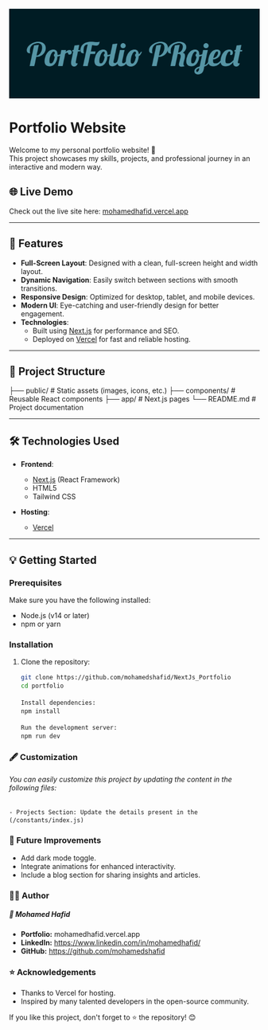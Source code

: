 ![image](https://github.com/mohamedshafid/NextJs_Portfolio/blob/main/github_readme/Banner.png)
# Portfolio Website

Welcome to my personal portfolio website! 🎉  
This project showcases my skills, projects, and professional journey in an interactive and modern way.  

## 🌐 Live Demo  
Check out the live site here: [mohamedhafid.vercel.app](https://mohamedhafid.vercel.app/)

---

## 🚀 Features  
- **Full-Screen Layout**: Designed with a clean, full-screen height and width layout.  
- **Dynamic Navigation**: Easily switch between sections with smooth transitions.  
- **Responsive Design**: Optimized for desktop, tablet, and mobile devices.  
- **Modern UI**: Eye-catching and user-friendly design for better engagement.  
- **Technologies**:  
  - Built using [Next.js](https://nextjs.org/) for performance and SEO.  
  - Deployed on [Vercel](https://vercel.com/) for fast and reliable hosting.

---

## 📂 Project Structure  
├── public/ # Static assets (images, icons, etc.) 
├── components/ # Reusable React components 
├── app/ # Next.js pages 
└── README.md # Project documentation

---

## 🛠️ Technologies Used  
- **Frontend**:  
  - [Next.js](https://nextjs.org/) (React Framework)  
  - HTML5  
  - Tailwind CSS  

- **Hosting**:  
  - [Vercel](https://vercel.com/)  

---

## 💡 Getting Started  

### Prerequisites  
Make sure you have the following installed:  
- Node.js (v14 or later)  
- npm or yarn  

### Installation  
1. Clone the repository:  
   ```bash
   git clone https://github.com/mohamedshafid/NextJs_Portfolio
   cd portfolio
   
   Install dependencies:
   npm install
   
   Run the development server:
   npm run dev
### 🖋️ Customization
###### You can easily customize this project by updating the content in the following files:
    - Projects Section: Update the details present in the (/constants/index.js)

### 🎯 Future Improvements
- Add dark mode toggle.
- Integrate animations for enhanced interactivity.
- Include a blog section for sharing insights and articles.

### 🧑‍💻 Author
##### 👤 Mohamed Hafid

- **Portfolio:** mohamedhafid.vercel.app
- **LinkedIn:** https://www.linkedin.com/in/mohamedhafid/
- **GitHub:** https://github.com/mohamedshafid

### ⭐ Acknowledgements
- Thanks to Vercel for hosting.
- Inspired by many talented developers in the open-source community.

If you like this project, don't forget to ⭐ the repository! 😊
    

